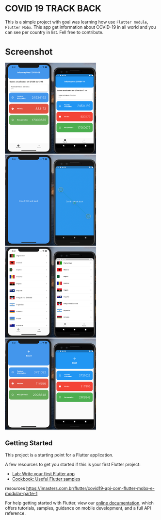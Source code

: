 # COVID 19 TRACK BACK

This is a simple project with goal was learning how use `Flutter module`, `Flutter Mobx`. This app get information about COVID-19 in all world and you can see per country in list. Fell free to contribute.

# Screenshot
<img src="/screenshot/main.png" width = "300" height="300px"/> <img src="/screenshot/splash.png" width = "300" height="300px"/> 
<img src="/screenshot/list.png" width = "300" height="300px"/> <img src="/screenshot/country.png" width = "300" height="300px"/> 

## Getting Started

This project is a starting point for a Flutter application.

A few resources to get you started if this is your first Flutter project:

- [Lab: Write your first Flutter app](https://flutter.dev/docs/get-started/codelab)
- [Cookbook: Useful Flutter samples](https://flutter.dev/docs/cookbook)

resources https://imasters.com.br/flutter/covid19-api-com-flutter-mobx-e-modular-parte-1

For help getting started with Flutter, view our
[online documentation](https://flutter.dev/docs), which offers tutorials,
samples, guidance on mobile development, and a full API reference.
